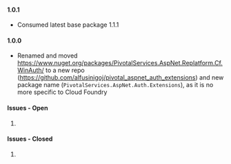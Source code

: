 #### 1.0.1
- Consumed latest base package 1.1.1

#### 1.0.0
- Renamed and moved https://www.nuget.org/packages/PivotalServices.AspNet.Replatform.Cf.WinAuth/ to a new repo (https://github.com/alfusinigoj/pivotal_aspnet_auth_extensions) and new package name (`PivotalServices.AspNet.Auth.Extensions`), as it is no more specific to Cloud Foundry

#### Issues - Open
1. 

#### Issues - Closed
1. 